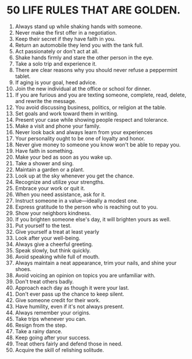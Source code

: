 # 50 LIFE RULES THAT ARE GOLDEN.

1. Always stand up while shaking hands with someone.
2. Never make the first offer in a negotiation.
3. Keep their secret if they have faith in you.
4. Return an automobile they lend you with the tank full.
5. Act passionately or don't act at all.
6. Shake hands firmly and stare the other person in the eye.
7. Take a solo trip and experience it.
8. There are clear reasons why you should never refuse a peppermint tablet.
9. If aging is your goal, heed advice.
10. Join the new individual at the office or school for dinner.
11. If you are furious and you are texting someone, complete, read, delete, and rewrite the message.
12. You avoid discussing business, politics, or religion at the table.
13. Set goals and work toward them in writing.
14. Present your case while showing people respect and tolerance.
15. Make a visit and phone your family.
16. Never look back and always learn from your experiences
17. Your personality ought to be one of loyalty and honor.
18. Never give money to someone you know won't be able to repay you.
19. Have faith in something.
20. Make your bed as soon as you wake up.
21. Take a shower and sing.
22. Maintain a garden or a plant.
23. Look up at the sky whenever you get the chance.
24. Recognize and utilize your strengths.
25. Embrace your work or quit it.
26. When you need assistance, ask for it.
27. Instruct someone in a value—ideally a modest one.
28. Express gratitude to the person who is reaching out to you.
29. Show your neighbors kindness.
30. If you brighten someone else's day, it will brighten yours as well.
31. Put yourself to the test.
32. Give yourself a treat at least yearly
33. Look after your well-being.
34. Always give a cheerful greeting.
35. Speak slowly, but think quickly.
36. Avoid speaking while full of mouth.
37. Always maintain a neat appearance, trim your nails, and shine your shoes.
38. Avoid voicing an opinion on topics you are unfamiliar with.
39. Don't treat others badly.
40. Approach each day as though it were your last.
41. Don't ever pass up the chance to keep silent.
42. Give someone credit for their work.
43. Have humility, even if it's not always present.
44. Always remember your origins.
45. Take trips whenever you can.
46. Resign from the step.
47. Take a rainy dance.
48. Keep going after your success.
49. Treat others fairly and defend those in need.
50. Acquire the skill of relishing solitude.